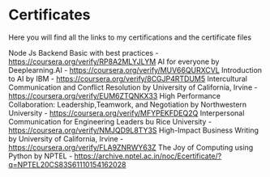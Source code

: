 # Certificates
Here you will find all the links to my certifications and the certificate files

Node Js Backend Basic with best practices - https://coursera.org/verify/RP8A2MLYJLYM
AI for everyone by Deeplearning.AI  - https://coursera.org/verify/MUV66QURXCVL
Introduction to AI by IBM - https://coursera.org/verify/8CGJP4RTDUM5
Intercultural Communication and Conflict Resolution by University of California, Irvine - https://coursera.org/verify/EUM6ZTQNKX33
High Performance Collaboration: Leadership,Teamwork, and Negotiation by Northwestern University - https://coursera.org/verify/MFYPEKFDEQ2Q
Interpersonal Communication for Engineering Leaders bu Rice University - https://coursera.org/verify/NMJQD9L8TY3S
High-Impact Business Writing by University of California, Irvine - https://coursera.org/verify/FLA9ZNRWY63Z
The Joy of Computing using Python by NPTEL - https://archive.nptel.ac.in/noc/Ecertificate/?q=NPTEL20CS83S61110154162028
